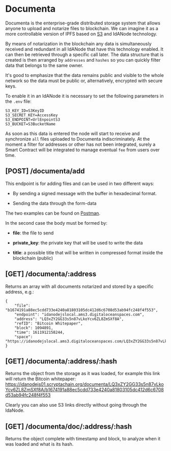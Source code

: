 # Documenta

Documenta is the enterprise-grade distributed storage system that allows anyone to upload and notarize files to blockchain. We can imagine it as a more controllable version of IPFS based on [S3](https://aws.amazon.com/s3/) and IdANode technology.

By means of notarization in the blockchain any data is simultaneously received and redundant in all IdANode that have this technology enabled. It can then be retrieved through a specific call later. The data structure that is created is then arranged by `addresses` and `hashes` so you can quickly filter data that belongs to the same owner.

It's good to emphasize that the data remains public and visible to the whole network so the data must be public or, alternatively, encrypted with secure keys.

To enable it in an IdANode it is necessary to set the following parameters in the `.env` file:

```
S3_KEY_ID=S3KeyID
S3_SECRET_KEY=AccessKey
S3_ENDPOINT=UrlEnpointS3
S3_BUCKET=S3BucketName
```

As soon as this data is entered the node will start to receive and synchronize ``all`` files uploaded to Documenta indiscriminately. At the moment a filter for addresses or other has not been integrated, surely a Smart Contract will be integrated to manage eventual `fee` from users over time.

## [POST] /documenta/add

This endpoint is for adding files and can be used in two different ways:

- By sending a signed message with the buffer in hexadecimal format.

- Sending the data through the form-data

The two examples can be found on [Postman](https://documenter.getpostman.com/view/3143294/S11Ltxfq?version=latest#ea8b37ca-f30c-40b0-a015-ed97f9ae2ef0).

In the second case the body must be formed by:

- **file**: the file to send

- **private_key**: the private key that will be used to write the data

- **title**: a possible title that will be written in compressed format inside the blockchain (public)

## [GET] /documenta/:address

Returns an array with all documents notarized and stored by a specific address, e.g.:

```
{
    "file": "b1674191a88ec5cdd733e4240a81803105dc412d6c6708d53ab94fc248f4f553",
    "endpoint": "idanodejslocal.ams3.digitaloceanspaces.com",
    "address": "LQ3xZY2GG33s5n87vLkoYcv6ZL8ZmSXf8A",
    "refID": "Bitcoin Whitepaper",
    "block": 1094891,
    "time": 1611912158244,
    "space": "https://idanodejslocal.ams3.digitaloceanspaces.com/LQ3xZY2GG33s5n87vLkoYcv6ZL8ZmSXf8A/b1674191a88ec5cdd733e4240a81803105dc412d6c6708d53ab94fc248f4f553"
}
```

## [GET] /documenta/:address/:hash

Returns the object from the storage as it was loaded, for example this link will return the Bitcoin whitepaper: https://idanodejs01.scryptachain.org/documenta/LQ3xZY2GG33s5n87vLkoYcv6ZL8ZmSXf8A/b1674191a88ec5cdd733e4240a81803105dc412d6c6708d53ab94fc248f4f553

Clearly you can also use S3 links directly without going through the IdaNode.

## [GET] /documenta/doc/:address/:hash

Returns the object complete with timestamp and block, to analyze when it was loaded and what is its hash.